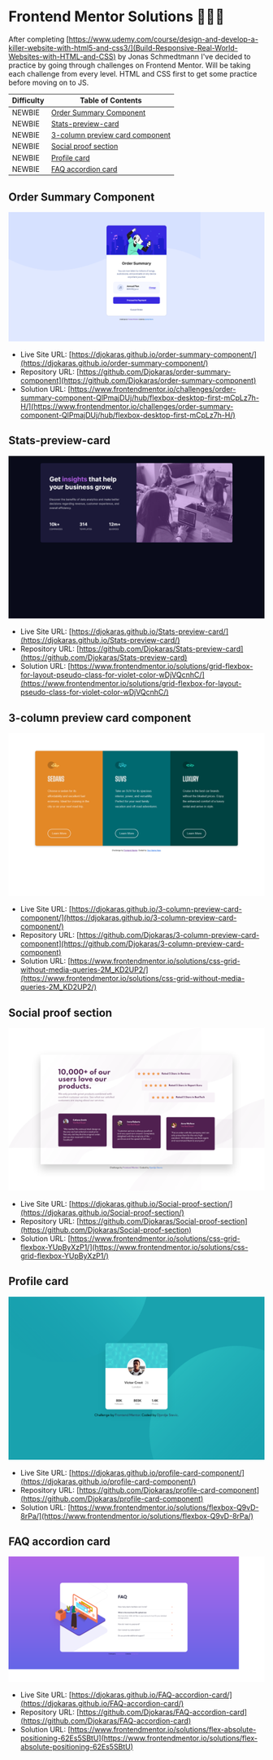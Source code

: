 # Frontend Mentor Solutions 👨🏻‍💻

After completing [https://www.udemy.com/course/design-and-develop-a-killer-website-with-html5-and-css3/](Build-Responsive-Real-World-Websites-with-HTML-and-CSS) by Jonas Schmedtmann I've decided to practice by going through challenges on Frontend Mentor. Will be taking each challenge from every level. HTML and CSS first to get some practice before moving on to JS.

| Difficulty | Table of Contents                                                   |
| ---------- | ------------------------------------------------------------------- |
| NEWBIE     | [Order Summary Component](#order-summary-component)                 |
| NEWBIE     | [Stats-preview-card](#Stats-preview-card)                           |
| NEWBIE     | [3-column preview card component](#3-column-preview-card-component) |
| NEWBIE     | [Social proof section](#Social-proof-section)                       |
| NEWBIE     | [Profile card](#Profile-card)                                       |
| NEWBIE     | [FAQ accordion card](#FAQ-accordion-card)                           |

## Order Summary Component

![screenshots/SummaryCard.png](./screenshots/SummaryCard.png)

- Live Site URL: [https://djokaras.github.io/order-summary-component/](https://djokaras.github.io/order-summary-component/)
- Repository URL: [https://github.com/Djokaras/order-summary-component](https://github.com/Djokaras/order-summary-component)
- Solution URL: [https://www.frontendmentor.io/challenges/order-summary-component-QlPmajDUj/hub/flexbox-desktop-first-mCpLz7h-H/](https://www.frontendmentor.io/challenges/order-summary-component-QlPmajDUj/hub/flexbox-desktop-first-mCpLz7h-H/)

## Stats-preview-card

![screenshots/SummaryCard.png](./screenshots/stats-preview-card.png)

- Live Site URL: [https://djokaras.github.io/Stats-preview-card/](https://djokaras.github.io/Stats-preview-card/)
- Repository URL: [https://github.com/Djokaras/Stats-preview-card](https://github.com/Djokaras/Stats-preview-card)
- Solution URL: [https://www.frontendmentor.io/solutions/grid-flexbox-for-layout-pseudo-class-for-violet-color-wDjVQcnhC/](https://www.frontendmentor.io/solutions/grid-flexbox-for-layout-pseudo-class-for-violet-color-wDjVQcnhC/)

## 3-column preview card component

![screenshots/SummaryCard.png](./screenshots/3-column-preview-card.png)

- Live Site URL: [https://djokaras.github.io/3-column-preview-card-component/](https://djokaras.github.io/3-column-preview-card-component/)
- Repository URL: [https://github.com/Djokaras/3-column-preview-card-component](https://github.com/Djokaras/3-column-preview-card-component)
- Solution URL: [https://www.frontendmentor.io/solutions/css-grid-without-media-queries-2M_KD2UP2/](https://www.frontendmentor.io/solutions/css-grid-without-media-queries-2M_KD2UP2/)

## Social proof section

![screenshots/social-proof-section.png](./screenshots/social-proof-section.png)

- Live Site URL: [https://djokaras.github.io/Social-proof-section/](https://djokaras.github.io/Social-proof-section/)
- Repository URL: [https://github.com/Djokaras/Social-proof-section](https://github.com/Djokaras/Social-proof-section)
- Solution URL: [https://www.frontendmentor.io/solutions/css-grid-flexbox-YUpByXzP1/](https://www.frontendmentor.io/solutions/css-grid-flexbox-YUpByXzP1/)

## Profile card

![screenshots/profileCard.png](./screenshots/profileCard.png)

- Live Site URL: [https://djokaras.github.io/profile-card-component/](https://djokaras.github.io/profile-card-component/)
- Repository URL: [https://github.com/Djokaras/profile-card-component](https://github.com/Djokaras/profile-card-component)
- Solution URL: [https://www.frontendmentor.io/solutions/flexbox-Q9vD-8rPa/](https://www.frontendmentor.io/solutions/flexbox-Q9vD-8rPa/)

## FAQ accordion card

![screenshots/profileCard.png](./screenshots/FAQ-accordion.png)

- Live Site URL: [https://djokaras.github.io/FAQ-accordion-card/](https://djokaras.github.io/FAQ-accordion-card/)
- Repository URL: [https://github.com/Djokaras/FAQ-accordion-card](https://github.com/Djokaras/FAQ-accordion-card)
- Solution URL: [https://www.frontendmentor.io/solutions/flex-absolute-positioning-62Es5SBtU](https://www.frontendmentor.io/solutions/flex-absolute-positioning-62Es5SBtU)
